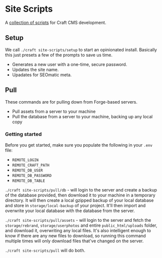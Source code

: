 # Site Scripts
A [collection of scripts](https://github.com/sgroupdesign/craft-site-scripts) for Craft CMS development.

## Setup
We call `./craft site-scripts/setup` to start an opinionated install. Basically this just presets a few of the prompts to save us time.

- Generates a new user with a one-time, secure password.
- Updates the site name.
- Upadates for SEOmatic meta.

## Pull
These commands are for pulling down from Forge-based servers.

- Pull assets from a server to your machine
- Pull the database from a server to your machine, backing up any local copy

### Getting started
Before you get started, make sure you populate the following in your `.env` file:
- `REMOTE_LOGIN`
- `REMOTE_CRAFT_PATH`
- `REMOTE_DB_USER`
- `REMOTE_DB_PASSWORD`
- `REMOTE_DB_TABLE`

`./craft site-scripts/pull/db` - will login to the server and create a backup of the database provided, then download it to your machine in a temporary directory. It will then create a local gzipped backup of your local database and store in `storage/local-backup` of your project. It'll then import and overwrite your local database with the database from the server.

`./craft site-scripts/pull/assets` - will login to the server and fetch the `storage/rebrand`, `storage/userphotos` and entire `public_html/uploads` folder, and download it, overwriting any local files. It's also intelligent enough to know if there are any new files to download, so running this command multiple times will only download files that've changed on the server.

`./craft site-scripts/pull` will do both.
